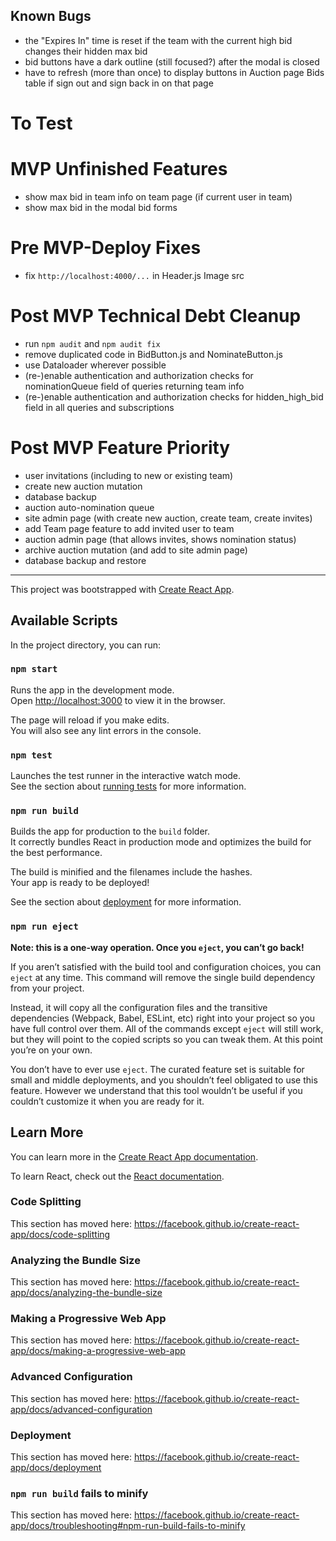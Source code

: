 ## Known Bugs
- the "Expires In" time is reset if the team with the current high bid changes their hidden max bid
- bid buttons have a dark outline (still focused?) after the modal is closed
- have to refresh (more than once) to display buttons in Auction page Bids table if sign out and sign back in on that page

# To Test

# MVP Unfinished Features
- show max bid in team info on team page (if current user in team)
- show max bid in the modal bid forms

# Pre MVP-Deploy Fixes
- fix `http://localhost:4000/...` in Header.js Image src

# Post MVP Technical Debt Cleanup
- run `npm audit` and `npm audit fix`
- remove duplicated code in BidButton.js and NominateButton.js
- use Dataloader wherever possible
- (re-)enable authentication and authorization checks for nominationQueue field of queries returning team info
- (re-)enable authentication and authorization checks for hidden_high_bid field in all queries and subscriptions

# Post MVP Feature Priority
- user invitations (including to new or existing team)
- create new auction mutation
- database backup
- auction auto-nomination queue
- site admin page (with create new auction, create team, create invites)
- add Team page feature to add invited user to team
- auction admin page (that allows invites, shows nomination status)
- archive auction mutation (and add to site admin page)
- database backup and restore

----

This project was bootstrapped with [Create React App](https://github.com/facebook/create-react-app).

## Available Scripts

In the project directory, you can run:

### `npm start`

Runs the app in the development mode.<br>
Open [http://localhost:3000](http://localhost:3000) to view it in the browser.

The page will reload if you make edits.<br>
You will also see any lint errors in the console.

### `npm test`

Launches the test runner in the interactive watch mode.<br>
See the section about [running tests](https://facebook.github.io/create-react-app/docs/running-tests) for more information.

### `npm run build`

Builds the app for production to the `build` folder.<br>
It correctly bundles React in production mode and optimizes the build for the best performance.

The build is minified and the filenames include the hashes.<br>
Your app is ready to be deployed!

See the section about [deployment](https://facebook.github.io/create-react-app/docs/deployment) for more information.

### `npm run eject`

**Note: this is a one-way operation. Once you `eject`, you can’t go back!**

If you aren’t satisfied with the build tool and configuration choices, you can `eject` at any time. This command will remove the single build dependency from your project.

Instead, it will copy all the configuration files and the transitive dependencies (Webpack, Babel, ESLint, etc) right into your project so you have full control over them. All of the commands except `eject` will still work, but they will point to the copied scripts so you can tweak them. At this point you’re on your own.

You don’t have to ever use `eject`. The curated feature set is suitable for small and middle deployments, and you shouldn’t feel obligated to use this feature. However we understand that this tool wouldn’t be useful if you couldn’t customize it when you are ready for it.

## Learn More

You can learn more in the [Create React App documentation](https://facebook.github.io/create-react-app/docs/getting-started).

To learn React, check out the [React documentation](https://reactjs.org/).

### Code Splitting

This section has moved here: https://facebook.github.io/create-react-app/docs/code-splitting

### Analyzing the Bundle Size

This section has moved here: https://facebook.github.io/create-react-app/docs/analyzing-the-bundle-size

### Making a Progressive Web App

This section has moved here: https://facebook.github.io/create-react-app/docs/making-a-progressive-web-app

### Advanced Configuration

This section has moved here: https://facebook.github.io/create-react-app/docs/advanced-configuration

### Deployment

This section has moved here: https://facebook.github.io/create-react-app/docs/deployment

### `npm run build` fails to minify

This section has moved here: https://facebook.github.io/create-react-app/docs/troubleshooting#npm-run-build-fails-to-minify

